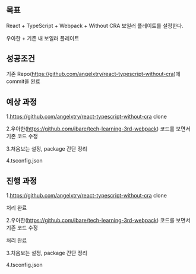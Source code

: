 # 

## 목표

React + TypeScript + Webpack + Without CRA 보일러 플레이트를 설정한다.

우아한 + 기존 내 보일러 플레이트

## 성공조건

기존 Repo(https://github.com/angelxtry/react-typescript-without-cra)에 commit을 완료

## 예상 과정

1.https://github.com/angelxtry/react-typescript-without-cra clone

2.우아한(https://github.com/ibare/tech-learning-3rd-webpack) 코드를 보면서 기존 코드 수정

3.처음보는 설정, package 간단 정리

4.tsconfig.json 

## 진행 과정

1.https://github.com/angelxtry/react-typescript-without-cra clone

처리 완료

2.우아한(https://github.com/ibare/tech-learning-3rd-webpack) 코드를 보면서 기존 코드 수정

처리 완료

3.처음보는 설정, package 간단 정리

4.tsconfig.json 

